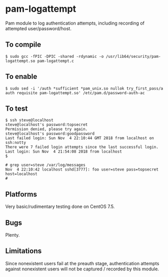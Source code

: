 # pam-logattempt

Pam module to log authentication attempts, including recording of attempted user/password/host.

## To compile

    $ sudo gcc -fPIC -DPIC -shared -rdynamic -o /usr/lib64/security/pam-logattempt.so pam-logattempt.c

## To enable

    $ sudo sed -i '/auth *sufficient *pam_unix.so nullok try_first_pass/a auth requisite pam-logattempt.so' /etc/pam.d/password-auth-ac
    
## To test

    $ ssh steve@localhost
    steve@localhost's password:topsecret
    Permission denied, please try again.
    steve@localhost's password:goodpassword
    Last failed login: Sun Nov  4 22:10:44 GMT 2018 from localhost on ssh:notty
    There were 7 failed login attempts since the last successful login.
    Last login: Sun Nov  4 21:54:08 2018 from localhost
    $
    
    # grep user=steve /var/log/messages
    Nov  4 22:10:42 localhost sshd[3777]: foo user=steve pass=topsecret host=localhost
    #

## Platforms

Very basic/rudimentary testing done on CentOS 7.5.

## Bugs

Plenty.

## Limitations

Since nonexistent users fail at the preauth stage, authentication attempts against nonexistent users will not be captured / recorded by this module.
